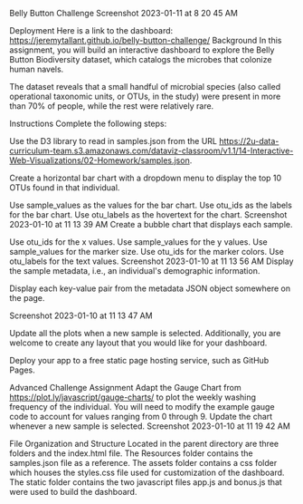 Belly Button Challenge
Screenshot 2023-01-11 at 8 20 45 AM

Deployment
Here is a link to the dashboard: https://jeremytallant.github.io/belly-button-challenge/
Background
In this assignment, you will build an interactive dashboard to explore the Belly Button Biodiversity dataset, which catalogs the microbes that colonize human navels.

The dataset reveals that a small handful of microbial species (also called operational taxonomic units, or OTUs, in the study) were present in more than 70% of people, while the rest were relatively rare.

Instructions
Complete the following steps:

Use the D3 library to read in samples.json from the URL https://2u-data-curriculum-team.s3.amazonaws.com/dataviz-classroom/v1.1/14-Interactive-Web-Visualizations/02-Homework/samples.json.

Create a horizontal bar chart with a dropdown menu to display the top 10 OTUs found in that individual.

Use sample_values as the values for the bar chart.
Use otu_ids as the labels for the bar chart.
Use otu_labels as the hovertext for the chart.
Screenshot 2023-01-10 at 11 13 39 AM
Create a bubble chart that displays each sample.

Use otu_ids for the x values.
Use sample_values for the y values.
Use sample_values for the marker size.
Use otu_ids for the marker colors.
Use otu_labels for the text values.
Screenshot 2023-01-10 at 11 13 56 AM
Display the sample metadata, i.e., an individual's demographic information.

Display each key-value pair from the metadata JSON object somewhere on the page.

Screenshot 2023-01-10 at 11 13 47 AM

Update all the plots when a new sample is selected. Additionally, you are welcome to create any layout that you would like for your dashboard.

Deploy your app to a free static page hosting service, such as GitHub Pages.

Advanced Challenge Assignment
Adapt the Gauge Chart from https://plot.ly/javascript/gauge-charts/ to plot the weekly washing frequency of the individual.
You will need to modify the example gauge code to account for values ranging from 0 through 9.
Update the chart whenever a new sample is selected.
Screenshot 2023-01-10 at 11 19 42 AM

File Organization and Structure
Located in the parent directory are three folders and the index.html file.
The Resources folder contains the samples.json file as a reference.
The assets folder contains a css folder which houses the styles.css file used for customization of the dashboard.
The static folder contains the two javascript files app.js and bonus.js that were used to build the dashboard.
